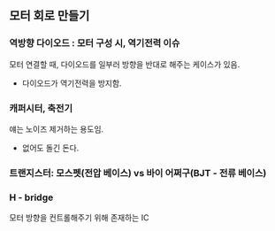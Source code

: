 ## 모터 회로 만들기

### 역방향 다이오드 : 모터 구성 시, 역기전력 이슈

모터 연결할 때, 다이오드를 일부러 방향을 반대로 해주는 케이스가 있음.

- 다이오드가 역기전력을 방지함.

### 캐퍼시터, 축전기

얘는 노이즈 제거하는 용도임.

- 없어도 돌긴 돈다.

### 트랜지스터: 모스펫(전압 베이스) vs 바이 어쩌구(BJT - 전류 베이스)

### H - bridge

모터 방향을 컨트롤해주기 위해 존재하는 IC
